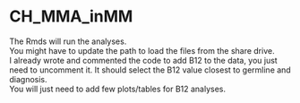 # CH_MMA_inMM

The Rmds will run the analyses.  
You might have to update the path to load the files from the share drive.  
I already wrote and commented the code to add B12 to the data, you just need to uncomment it. It should select the B12 value closest to germline and diagnosis.  
You will just need to add few plots/tables for B12 analyses.  
